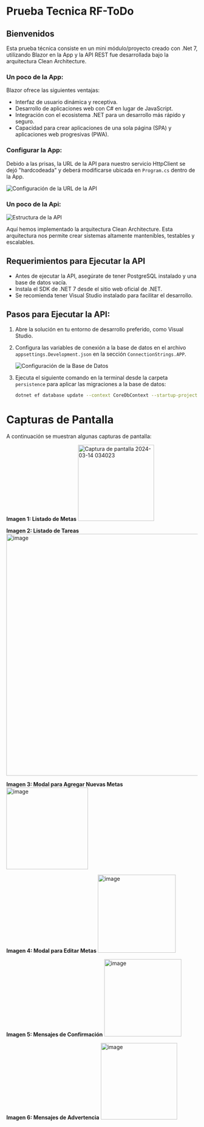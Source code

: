 # Prueba Tecnica RF-ToDo

## Bienvenidos

Esta prueba técnica consiste en un mini módulo/proyecto creado con .Net 7, utilizando Blazor en la App y la API REST fue desarrollada bajo la arquitectura Clean Architecture.

### Un poco de la App: 

Blazor ofrece las siguientes ventajas:

- Interfaz de usuario dinámica y receptiva.
- Desarrollo de aplicaciones web con C# en lugar de JavaScript.
- Integración con el ecosistema .NET para un desarrollo más rápido y seguro.
- Capacidad para crear aplicaciones de una sola página (SPA) y aplicaciones web progresivas (PWA).

### Configurar la App:

Debido a las prisas, la URL de la API para nuestro servicio HttpClient se dejó "hardcodeada" y deberá modificarse ubicada en `Program.cs` dentro de la App.

![Configuración de la URL de la API](https://github.com/Riichhard97/prueba_tecnica_RF-ToDo/assets/62078290/eeea6188-9ac3-4424-9b81-4a220c733af9)

### Un poco de la Api:

![Estructura de la API](https://github.com/Riichhard97/prueba_tecnica_RF-ToDo/assets/62078290/d43df813-892a-4e23-969d-c135b69ac87a)

Aquí hemos implementado la arquitectura Clean Architecture. Esta arquitectura nos permite crear sistemas altamente mantenibles, testables y escalables.

## Requerimientos para Ejecutar la API

- Antes de ejecutar la API, asegúrate de tener PostgreSQL instalado y una base de datos vacía.
- Instala el SDK de .NET 7 desde el sitio web oficial de .NET.
- Se recomienda tener Visual Studio instalado para facilitar el desarrollo.

## Pasos para Ejecutar la API:

1. Abre la solución en tu entorno de desarrollo preferido, como Visual Studio.
2. Configura las variables de conexión a la base de datos en el archivo `appsettings.Development.json` en la sección `ConnectionStrings.APP`.
   
    ![Configuración de la Base de Datos](https://github.com/Riichhard97/prueba_tecnica_RF-ToDo/assets/62078290/70fad1d4-c6b2-4687-8dc9-148260dd3147)

3. Ejecuta el siguiente comando en la terminal desde la carpeta `persistence` para aplicar las migraciones a la base de datos:
   ```bash
   dotnet ef database update --context CoreDbContext --startup-project ../API

# Capturas de Pantalla

A continuación se muestran algunas capturas de pantalla:

**Imagen 1: Listado de Metas**
<img width="200" alt="Captura de pantalla 2024-03-14 034023" src="https://github.com/Riichhard97/prueba_tecnica_RF-ToDo/assets/62078290/18e3c99e-0ee2-4622-a360-9f0ce5b6ff69">

**Imagen 2: Listado de Tareas**
<img width="635" alt="image" src="https://github.com/Riichhard97/prueba_tecnica_RF-ToDo/assets/62078290/bc0c25ad-132d-4fae-91f8-592e70bf062f">

**Imagen 3: Modal para Agregar Nuevas Metas**
<img width="215" alt="image" src="https://github.com/Riichhard97/prueba_tecnica_RF-ToDo/assets/62078290/ecf9dcd4-fafe-4055-8eb3-fa349258e41d">

**Imagen 4: Modal para Editar Metas**
<img width="205" alt="image" src="https://github.com/Riichhard97/prueba_tecnica_RF-ToDo/assets/62078290/ea48c17b-0075-4094-ac18-a5f281a7d4da">

**Imagen 5: Mensajes de Confirmación**
<img width="203" alt="image" src="https://github.com/Riichhard97/prueba_tecnica_RF-ToDo/assets/62078290/fb461108-11f7-4c3a-b5a0-10c5c92e21e9">

**Imagen 6: Mensajes de Advertencia**
<img width="201" alt="image" src="https://github.com/Riichhard97/prueba_tecnica_RF-ToDo/assets/62078290/fdf63e4d-b870-4deb-9639-b16e0e1cd16a">



